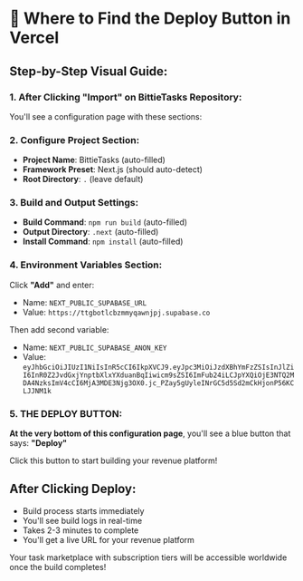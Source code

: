 # 🎯 Where to Find the Deploy Button in Vercel

## Step-by-Step Visual Guide:

### 1. After Clicking "Import" on BittieTasks Repository:
You'll see a configuration page with these sections:

### 2. Configure Project Section:
- **Project Name**: BittieTasks (auto-filled)
- **Framework Preset**: Next.js (should auto-detect)
- **Root Directory**: `.` (leave default)

### 3. Build and Output Settings:
- **Build Command**: `npm run build` (auto-filled)
- **Output Directory**: `.next` (auto-filled)
- **Install Command**: `npm install` (auto-filled)

### 4. Environment Variables Section:
Click **"Add"** and enter:
- Name: `NEXT_PUBLIC_SUPABASE_URL`
- Value: `https://ttgbotlcbzmmyqawnjpj.supabase.co`

Then add second variable:
- Name: `NEXT_PUBLIC_SUPABASE_ANON_KEY`
- Value: `eyJhbGciOiJIUzI1NiIsInR5cCI6IkpXVCJ9.eyJpc3MiOiJzdXBhYmFzZSIsInJlZiI6InR0Z2JvdGxjYnptbXlxYXduanBqIiwicm9sZSI6ImFub24iLCJpYXQiOjE3NTQ2MDA4NzksImV4cCI6MjA3MDE3Njg3OX0.jc_PZay5gUyleINrGC5d5Sd2mCkHjonP56KCLJJNM1k`

### 5. THE DEPLOY BUTTON:
**At the very bottom of this configuration page**, you'll see a blue button that says:
**"Deploy"**

Click this button to start building your revenue platform!

## After Clicking Deploy:
- Build process starts immediately
- You'll see build logs in real-time
- Takes 2-3 minutes to complete
- You'll get a live URL for your revenue platform

Your task marketplace with subscription tiers will be accessible worldwide once the build completes!